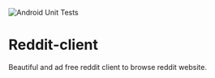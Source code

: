 
![Android Unit Tests](https://github.com/AnirudhBhat/Reddit-client/workflows/Android%20Unit%20Tests/badge.svg)

# Reddit-client
Beautiful and ad free reddit client to browse reddit website.
